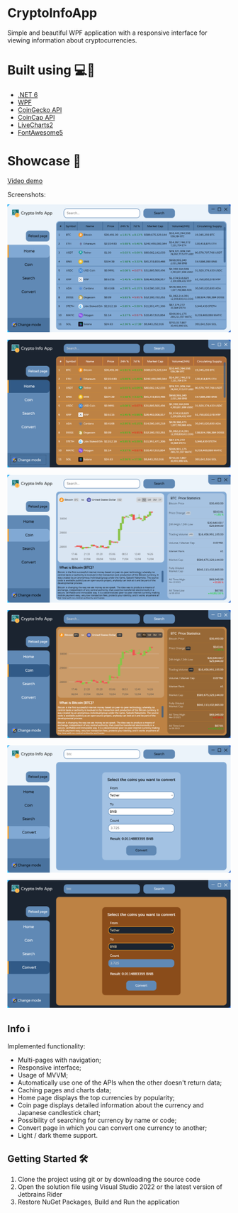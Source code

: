 # CryptoInfoApp
Simple and beautiful WPF application with a responsive interface for viewing information about cryptocurrencies.

# Built using 💻🚀
- [.NET 6](https://dotnet.microsoft.com/en-us/)
- [WPF](https://github.com/dotnet/wpf)
- [CoinGecko API](https://github.com/tosunthex/CoinGecko)
- [CoinCap API](https://docs.coincap.io/)
- [LiveCharts2](https://github.com/beto-rodriguez/LiveCharts2)
- [FontAwesome5](https://github.com/MartinTopfstedt/FontAwesome5)

# Showcase 📸
[Video demo](https://youtu.be/KJSTPXgBZQM)

Screenshots:

![Home page light](/Images/Home-Page-Light.png)

![Home page dark](/Images/Home-Page-Dark.png)

![Coin page light](/Images/Coin-Page-Light.png)

![Coin page dark](/Images/Coin-Page-Dark.png)

![Convert page light](/Images/Convert-Page-Light.png)

![Convert page dark](/Images/Convert-Page-Dark.png)

## Info ℹ️
Implemented functionality:
- Multi-pages with navigation;
- Responsive interface;
- Usage of MVVM;
- Automatically use one of the APIs when the other doesn't return data;
- Caching pages and charts data;
- Home page displays the top currencies by popularity;
- Coin page displays detailed information about the currency and Japanese candlestick chart;
- Possibility of searching for currency by name or code;
- Convert page in which you can convert one currency to another;
- Light / dark theme support.

## Getting Started 🛠️
1. Clone the project using git or by downloading the source code
2. Open the solution file using Visual Studio 2022 or the latest version of Jetbrains Rider
3. Restore NuGet Packages, Build and Run the application
